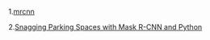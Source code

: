 1.[mrcnn](https://github.com/matterport/Mask_RCNN)

2.[Snagging Parking Spaces with Mask R-CNN and Python](https://medium.com/@ageitgey/snagging-parking-spaces-with-mask-r-cnn-and-python-955f2231c400)


